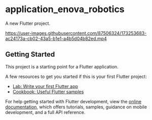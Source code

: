 # application_enova_robotics

A new Flutter project.

https://user-images.githubusercontent.com/87506324/173253683-ac24173a-cb02-43a5-b1e1-a4b5d04b82ed.mp4

## Getting Started

This project is a starting point for a Flutter application.

A few resources to get you started if this is your first Flutter project:

- [Lab: Write your first Flutter app](https://docs.flutter.dev/get-started/codelab)
- [Cookbook: Useful Flutter samples](https://docs.flutter.dev/cookbook)

For help getting started with Flutter development, view the
[online documentation](https://docs.flutter.dev/), which offers tutorials,
samples, guidance on mobile development, and a full API reference.
